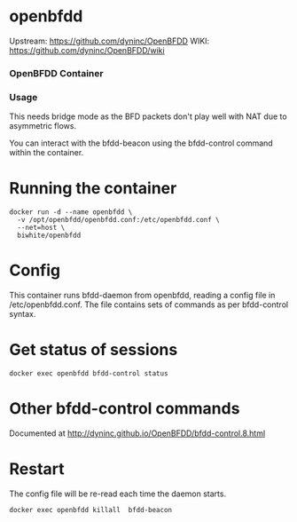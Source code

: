 # openbfdd

Upstream: https://github.com/dyninc/OpenBFDD
WIKI: https://github.com/dyninc/OpenBFDD/wiki

### OpenBFDD Container

### Usage

This needs bridge mode as the BFD packets don't play well with NAT due to asymmetric flows.

You can interact with the bfdd-beacon using the bfdd-control command within the container.

# Running the container
```
docker run -d --name openbfdd \
  -v /opt/openbfdd/openbfdd.conf:/etc/openbfdd.conf \
  --net=host \
  biwhite/openbfdd
```

# Config
This container runs bfdd-daemon from openbfdd, reading a config file in /etc/openbfdd.conf.
The file contains sets of commands as per bfdd-control syntax.

# Get status of sessions
```docker exec openbfdd bfdd-control status```

# Other bfdd-control commands
Documented at http://dyninc.github.io/OpenBFDD/bfdd-control.8.html

# Restart
The config file will be re-read each time the daemon starts.

```docker exec openbfdd killall  bfdd-beacon```
